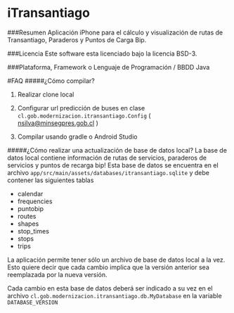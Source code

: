 # iTransantiago

###Resumen
Aplicación iPhone para el cálculo y visualización de rutas de Transantiago, Paraderos y Puntos de Carga Bip.

###Licencia
Este software esta licenciado bajo la licencia BSD-3.

###Plataforma, Framework o Lenguaje de Programación / BBDD
Java

#FAQ
#####¿Cómo compilar?
1. Realizar clone local

2. Configurar url predicción de buses en clase `cl.gob.modernizacion.itransantiago.Config` ( nsilva@minsegpres.gob.cl )

3. Compilar usando gradle o Android Studio

#####¿Cómo realizar una actualización de base de datos local?
La base de datos local contiene información de rutas de servicios, paraderos de servicios y puntos de recarga bip!
Esta base de datos se encuentra en el archivo `app/src/main/assets/databases/itransantiago.sqlite` y debe contener las siguientes tablas

* calendar
* frequencies
* puntobip
* routes
* shapes
* stop_times
* stops
* trips

La aplicación permite tener sólo un archivo de base de datos local a la vez. Esto quiere decir que cada cambio implica que la versión anterior sea reemplazada por la nueva versión.

Cada cambio en esta base de datos deberá ser indicado a su vez en el archivo `cl.gob.modernizacion.itransantiago.db.MyDatabase` en la variable `DATABASE_VERSION`
